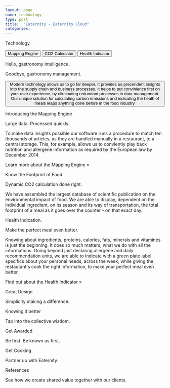 ```yaml
---
layout: page
name: technology
type: post
title:  "Eaternity - Eaternity Cloud"
categories: 
---
```

<div class="container-hero container-hero-3 clearfix">
	<div class="container-hero-content container-hero-content-3 clearfix">
		<div class="container container-7 clearfix">
			<p class="text text-8">Technology</p>
			<button class="_button _button-61">Mapping Engine</button>
			<button class="_button _button-66">CO2-Calculator</button>
			<button class="_button _button-71">Health Indicator</button>
		</div>
		<p class="hero-title hero-title-4">Hello, gastronomy intelligence.</p>
		<p class="hero-subtitle hero-subtitle-3">Goodbye, gastronomy management.</p>
		<button class="_button _button-82">Modern technology allows us to go far deeper. It provides us precendent insights into the supply chain and business processes. It helps to put convinience first on your user experience, by eliminating redundant processes in data management. Our unique solution for calculating carbon emissions and indicating the healh of meals leaps anything done before in the food industry.<br></button>
	</div>
</div>
<div class="content-design content-design-2 clearfix">
	<p class="text text-17">Introducing the Mapping Engine</p>
	<p class="text text-22">Large data. Processed quickly.</p>
	<div class="text text-27">
		<p>To make data insights possible our software runs a procedure to match ten thousands of articles, as they are handled manually in a restaurant, to a central storage. This, for example, allows us to conviently play back nutrition and allergene information as required by the European law by December 2014.</p>
		<p>Learn more about the Mapping Engine »</p>
	</div>
	<div class="element element-9"></div>
</div>
<div class="content-technology content-technology-2 clearfix">
	<p class="text text-36">Know the Footprint of Food.</p>
	<p class="text text-43">Dynamic CO2 calculation done right.</p>
	<p class="text text-47">We have assembled the largest database of scientific publication on the environmental impact of food. We are able to display, dependent on the individual ingredient, on its season and its way of transportation, the total footprint of a meal as it goes over the counter - on that exact day.</p>
	<div class="element element-14"></div>
</div>
<div class="content-awards content-awards-2 clearfix">
	<p class="text text-60">Health Indication.</p>
	<p class="text text-68">Make the perfect meal even better.</p>
	<div class="text text-75">
		<p>Knowing about ingredients, proteins, calories, fats, minerals and vitamines is just the beginning. It does so much matters, what we do with all the informations. Going beyond just declaring allergene and daily recommendation units, we are able to indicate with a green plate label specifics about your personal needs, across the week, while giving the restautant's cook the right information, to make your perfect meal even better.</p>
		<p>Find out about the Health Indicator »</p>
	</div>
	<div class="element"></div>
</div>
<div class="follow-up-footer follow-up-footer-3 clearfix">
	<div class="container container-51"></div>
	<div class="element-about-eaternity element-about-eaternity-3 clearfix">
		<p class="text text-95">Great Design</p>
		<p class="text text-103">Simplicity making a difference.</p>
	</div>
	<div class="element-co2footprint element-co2footprint-2 clearfix">
		<p class="text text-117">Knowing it better</p>
		<p class="text text-127">Tap into the collective wisdom.</p>
	</div>
	<div class="element-allergens element-allergens-2 clearfix">
		<p class="text text-140">Get Awarded</p>
		<p class="text text-145">Be first. Be known as first.</p>
		<div class="element element-31"></div>
	</div>
	<div class="container container-72 clearfix">
		<div class="element-about-eaternity element-about-eaternity-12 clearfix">
			<p class="text text-171">Get Cooking</p>
			<p class="text text-186">Partner up with Eaternity.</p>
		</div>
		<div class="element-about-eaternity element-about-eaternity-17 clearfix">
			<p class="text text-202">References</p>
			<p class="text text-214">See how we create shared value together with our clients.</p>
		</div>
	</div>
</div>